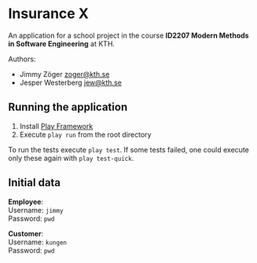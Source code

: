 Insurance X
===========

An application for a school project in the course **ID2207 Modern Methods in Software Engineering** at KTH.

Authors:

* Jimmy Zöger <zoger@kth.se>
* Jesper Westerberg <jew@kth.se>

## Running the application

1. Install [Play Framework](http://playframework.com/)
2. Execute `play run` from the root directory

To run the tests execute `play test`. If some tests failed, one could execute only these again with `play test-quick`.

## Initial data

**Employee**:  
Username: `jimmy`  
Password: `pwd`

**Customer**:  
Username: `kungen`  
Password: `pwd`
